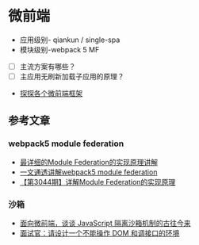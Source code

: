 # 微前端
* 应用级别- qiankun / single-spa
* 模块级别-webpack 5 MF

* [ ] 主流方案有哪些？
* [ ] 主应用无刷新加载子应用的原理？
* [探探各个微前端框架](https://mp.weixin.qq.com/s/8T3YNpIrA-FW0hPloYgTtQ)

## 参考文章

### webpack5 module federation

* [最详细的Module Federation的实现原理讲解](https://juejin.cn/post/7151281452716392462)
* [一文通透讲解webpack5 module federation](https://juejin.cn/post/7048125682861703181#heading-46)
* [【第3044期】详解Module Federation的实现原理](https://mp.weixin.qq.com/s/1dUTODMMuNufilEpB1d8_Q)

### 沙箱

* [面向微前端，谈谈 JavaScript 隔离沙箱机制的古往今来](https://mp.weixin.qq.com/s/64vnFMJ6dcJOFw3Ex-Q3Hg)
* [面试官：请设计一个不能操作 DOM 和调接口的环境]()
